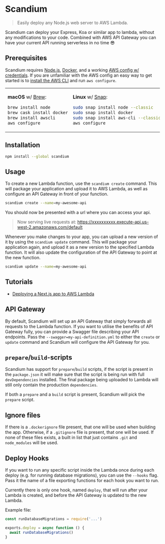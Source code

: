 # Scandium

> Easily deploy any Node.js web server to AWS Lambda.

Scandium can deploy your Express, Koa or similar app to lambda, without any modifications to your code. Combined with AWS API Gateway you can have your current API running serverless in no time 😎

## Prerequisites

Scandium requires [Node.js](https://nodejs.org/), [Docker](https://docs.docker.com/get-docker/), and a working [AWS config w/ credentials](https://docs.aws.amazon.com/cli/latest/userguide/cli-configure-files.html#cli-configure-files-where). If you are unfamiliar with the AWS config an easy way to get started is to [install the AWS CLI](https://docs.aws.amazon.com/cli/latest/userguide/cli-chap-install.html) and run `aws configure`.

<table>
<tr>
<td>

**macOS** w/ [Brew](https://brew.sh):

```sh
brew install node
brew cask install docker
brew install awscli
aws configure
```

</td>
<td>

**Linux** w/ [Snap](https://snapcraft.io):

```sh
sudo snap install node --classic
sudo snap install docker
sudo snap install aws-cli --classic
aws configure
```

</td>
<td>

**Windows** w/ [winget](https://github.com/microsoft/winget-cli):

```sh
winget install OpenJS.NodeJS
winget install Docker.DockerDesktop
winget install Amazon.AWSCLI
aws configure
```

</td>
</tr>
</table>

## Installation

```sh
npm install --global scandium
```

## Usage

To create a new Lambda function, use the `scandium create` command. This will package your application and upload it to AWS Lambda, as well as configure an API Gateway in front of your function.

```sh
scandium create --name=my-awesome-api
```

You should now be presented with a url where you can access your api.

> Now serving live requests at: https://xxxxxxxxxx.execute-api.us-west-2.amazonaws.com/default

Whenever you make changes to your app, you can upload a new version of it by using the `scandium update` command. This will package your application again, and upload it as a new version to the specified Lambda function. It will also update the configuration of the API Gateway to point at the new function.

```sh
scandium update --name=my-awesome-api
```

## Tutorials

- [Deploying a Next.js app to AWS Lambda](https://medium.com/@LinusU/deploying-a-next-js-app-to-aws-lambda-4dcdd233f876)

## API Gateway

By default, Scandium will set up an API Gateway that simply forwards all requests to the Lambda function. If you want to utilise the benefits of API Gateway fully, you can provide a Swagger file describing your API endpoints. Pass the `--swagger=my-api-definition.yml` to either the `create` or `update` command and Scandium will configure the API Gateway for you.

## `prepare`/`build`-scripts

Scandium has support for `prepare`/`build` scripts, if the script is present in the `package.json` it will make sure that the script is being run with full `devDependencies` installed. The final package being uploaded to Lambda will still only contain the production `dependencies`.

If both a `prepare` and a `build` script is present, Scandium will pick the `prepare` script.

## Ignore files

If there is a `.dockerignore` file present, that one will be used when building the app. Otherwise, if a `.gitignore` file is present, that one will be used. If none of these files exists, a built in list that just contains `.git` and `node_modules` will be used.

## Deploy Hooks

If you want to run any specific script inside the Lambda once during each deploy (e.g. for running database migrations), you can use the `--hooks` flag. Pass it the name of a file exporting functions for each hook you want to run.

Currently there is only one hook, named `deploy`, that will run after your Lambda is created, and before the API Gateway is updated to the new Lambda.

Example file:

```js
const runDatabaseMigrations = require('...')

exports.deploy = async function () {
  await runDatabaseMigrations()
}
```
